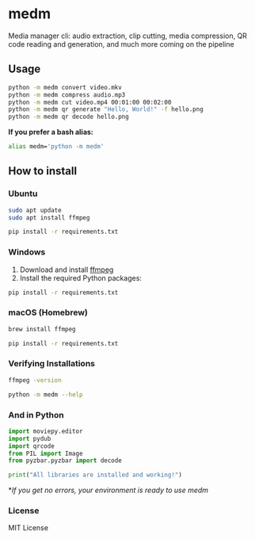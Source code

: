 # medm

Media manager cli: audio extraction, clip cutting, media compression, QR code reading and generation, and much more coming on the pipeline

## Usage

```bash
python -m medm convert video.mkv
python -m medm compress audio.mp3
python -m medm cut video.mp4 00:01:00 00:02:00
python -m medm qr generate "Hello, World!" -f hello.png
python -m medm qr decode hello.png
```

**If you prefer a bash alias:**

```bash
alias medm='python -m medm'
```

## How to install

### Ubuntu

```bash
sudo apt update
sudo apt install ffmpeg

pip install -r requirements.txt
```

### Windows

1. Download and install [ffmpeg](https://ffmpeg.org/download.html)
2. Install the required Python packages:

```bash
pip install -r requirements.txt
```

### macOS (Homebrew)

```bash
brew install ffmpeg

pip install -r requirements.txt
```

### Verifying Installations

```bash
ffmpeg -version

python -m medm --help
```

### And in Python

```python
import moviepy.editor
import pydub
import qrcode
from PIL import Image
from pyzbar.pyzbar import decode

print("All libraries are installed and working!")
```

**If you get no errors, your environment is ready to use medm*

### License

MIT License

